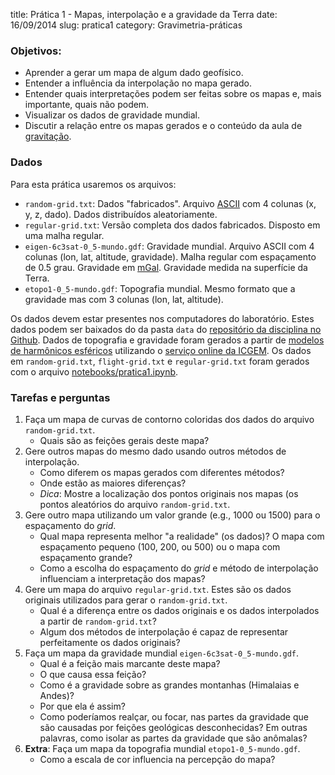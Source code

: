 title: Prática 1 - Mapas, interpolação e a gravidade da Terra
date: 16/09/2014
slug: pratica1
category: Gravimetria-práticas

### Objetivos:

* Aprender a gerar um mapa de algum dado geofísico.
* Entender a influência da interpolação no mapa gerado.
* Entender quais interpretações podem ser feitas sobre os mapas e,
  mais importante, quais não podem.
* Visualizar os dados de gravidade mundial.
* Discutir a relação entre os mapas gerados e o conteúdo da aula de
  [gravitação](http://www.leouieda.com/geofisica1/lessons/gravimetria/1-gravitacao.html).

### Dados

Para esta prática usaremos os arquivos:

* `random-grid.txt`: Dados "fabricados". Arquivo
  [ASCII](http://en.wikipedia.org/wiki/ASCII) com 4 colunas (x, y, z, dado).
  Dados distribuídos aleatoriamente.
* `regular-grid.txt`: Versão completa dos dados fabricados. Disposto em uma
  malha regular.
* `eigen-6c3sat-0_5-mundo.gdf`: Gravidade mundial. Arquivo ASCII com 4 colunas
  (lon, lat, altitude, gravidade). Malha regular com espaçamento de 0.5 grau.
  Gravidade em [mGal](http://en.wikipedia.org/wiki/Gal_%28unit%29).
  Gravidade medida na superfície da Terra.
* `etopo1-0_5-mundo.gdf`: Topografia mundial. Mesmo formato que a gravidade mas
  com 3 colunas (lon, lat, altitude).

Os dados devem estar presentes nos computadores do laboratório.
Estes dados podem ser baixados do
da pasta `data` do
[repositório da disciplina no Github](https://github.com/leouieda/geofisica1).
Dados de topografia e gravidade foram gerados a partir de
[modelos de harmônicos esféricos](http://en.wikipedia.org/wiki/Spherical_harmonics)
utilizando o [serviço online da ICGEM](http://icgem.gfz-potsdam.de/ICGEM/potato/Service.html).
Os dados em `random-grid.txt`, `flight-grid.txt` e `regular-grid.txt` foram
gerados com o arquivo
[notebooks/pratica1.ipynb](http://nbviewer.ipython.org/github/leouieda/geofisica1/blob/master/notebooks/pratica1.ipynb).

### Tarefas e perguntas

1. Faça um mapa de curvas de contorno coloridas dos dados do arquivo `random-grid.txt`.
    * Quais são as feições gerais deste mapa?
2. Gere outros mapas do mesmo dado usando outros métodos de interpolação.
    * Como diferem os mapas gerados com diferentes métodos?
    * Onde estão as maiores diferenças?
    * *Dica*: Mostre a localização dos pontos originais nos mapas (os pontos
      aleatórios do arquivo `random-grid.txt`.
3. Gere outro mapa utilizando um valor grande (e.g., 1000 ou 1500) para o
   espaçamento do *grid*.
    * Qual mapa representa melhor "a realidade" (os dados)?
      O mapa com espaçamento pequeno (100, 200, ou 500)
      ou o mapa com espaçamento grande?
    * Como a escolha do espaçamento do  *grid* e método de interpolação
      influenciam a interpretação dos mapas?
4. Gere um mapa do arquivo `regular-grid.txt`. Estes são os dados originais
   utilizados para gerar o `random-grid.txt`.
    * Qual é a diferença entre os dados originais e os dados interpolados a
      partir de `random-grid.txt`?
    * Algum dos métodos de interpolação é capaz de representar perfeitamente os
      dados originais?
5. Faça um mapa da gravidade mundial `eigen-6c3sat-0_5-mundo.gdf`.
    * Qual é a feição mais marcante deste mapa?
    * O que causa essa feição?
    * Como é a gravidade sobre as grandes montanhas (Himalaias e Andes)?
    * Por que ela é assim?
    * Como poderíamos realçar, ou focar, nas partes da gravidade que são
      causadas por feições geológicas desconhecidas? Em outras palavras, como
      isolar as partes da gravidade que são anômalas?
6. **Extra**: Faça um mapa da topografia mundial `etopo1-0_5-mundo.gdf`.
    * Como a escala de cor influencia na percepção do mapa?

